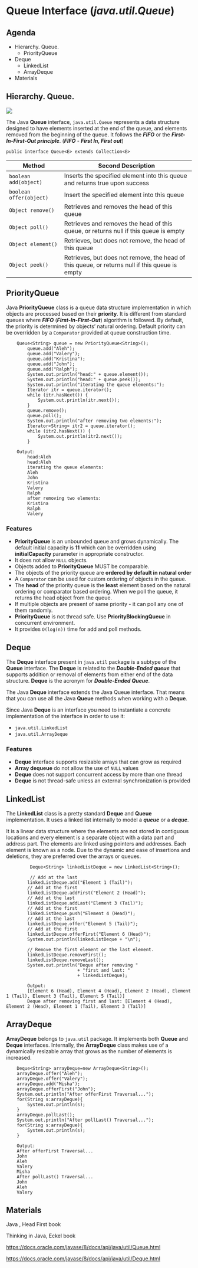 # Queue Interface (_java.util.Queue_)

## Agenda
* Hierarchy. Queue.
  * PriorityQueue
* Deque
  * LinkedList
  * ArrayDeque
* Materials


## Hierarchy. Queue.
![](media/queue_hierarchy.png)

The Java **Queue** interface, `java.util.Queue` represents a data structure designed to have elements inserted at the end of the queue, and elements removed from the beginning of the queue. It follows the **_FIFO_** or the **_First-In-First-Out principle_**.
(**_FIFO_** - **_First In, First out_**)
```
public interface Queue<E> extends Collection<E>  
```

| Method                  | Second Description                                                                             |
|-------------------------|------------------------------------------------------------------------------------------------|
| `boolean add(object)`   | Inserts the specified element into this queue and returns true upon success                    |
| `boolean offer(object)` | Insert the specified element into this queue                                                   |
| `Object remove()`       | Retrieves and removes the head of this queue                                                   |
| `Object poll()`         | Retrieves and removes the head of this queue, or returns null if this queue is empty           |
| `Object element()`      | Retrieves, but does not remove, the head of this queue                                         |
| `Object peek()`         | Retrieves, but does not remove, the head of this queue, or returns null if this queue is empty |

## PriorityQueue
Java **PriorityQueue** class is a queue data structure implementation in which objects are processed based on their **priority**. It is different from standard queues where **_FIFO_** (**_First-In-First-Out_**) algorithm is followed.
By default, the priority is determined by objects’ natural ordering. Default priority can be overridden by a `Comparator` provided at queue construction time.

```
    Queue<String> queue = new PriorityQueue<String>();
        queue.add("Aleh");
        queue.add("Valery");
        queue.add("Kristina");
        queue.add("John");
        queue.add("Ralph");
        System.out.println("head:" + queue.element());
        System.out.println("head:" + queue.peek());
        System.out.println("iterating the queue elements:");
        Iterator itr = queue.iterator();
        while (itr.hasNext()) {
            System.out.println(itr.next());
        }
        queue.remove();
        queue.poll();
        System.out.println("after removing two elements:");
        Iterator<String> itr2 = queue.iterator();
        while (itr2.hasNext()) {
            System.out.println(itr2.next());
        }
        
    Output:
        head:Aleh
        head:Aleh
        iterating the queue elements:
        Aleh
        John
        Kristina
        Valery
        Ralph
        after removing two elements:
        Kristina
        Ralph
        Valery
```

### Features
* **PriorityQueue** is an unbounded queue and grows dynamically. The default initial capacity is **11** which can be overridden using **initialCapacity** parameter in appropriate constructor.
* It does not allow `NULL` objects.
* Objects added to **PriorityQueue** MUST be comparable.
* The objects of the priority queue are **ordered by default in natural order**
* A `Comparator` can be used for custom ordering of objects in the queue.
* The **head** of the priority queue is the **least** element based on the natural ordering or comparator based ordering. When we poll the queue, it returns the head object from the queue.
* If multiple objects are present of same priority - it can poll any one of them randomly.
* **PriorityQueue** is not thread safe. Use **PriorityBlockingQueue** in concurrent environment.
* It provides `O(log(n))` time for add and poll methods.


## Deque
The **Deque** interface present in `java.util` package is a subtype of the **Queue** interface. The **Deque** is related to the **_Double-Ended queue_** that supports addition or removal of elements from either end of the data structure. **Deque** is the acronym for **_Double-Ended Queue_**.

The Java **Deque** interface extends the Java Queue interface. That means that you can use all the Java **Queue** methods when working with a **Deque**.

Since Java **Deque** is an interface you need to instantiate a concrete implementation of the interface in order to use it:
* `java.util.LinkedList`
* `java.util.ArrayDeque`

### Features
* **Deque** interface supports resizable arrays that can grow as required
* **Array dequeue** do not allow the use of `NULL` values
* **Deque** does not support concurrent access by more than one thread
* **Deque** is not thread-safe unless an external synchronization is provided

## LinkedList
The **LinkedList** class is a pretty standard **Deque** and **Queue** implementation. It uses a linked list internally to model a **_queue_** or a **_deque_**.

It is a linear data structure where the elements are not stored in contiguous locations and every element is a separate object with a data part and address part. The elements are linked using pointers and addresses. Each element is known as a node. Due to the dynamic and ease of insertions and deletions, they are preferred over the arrays or queues.

```
         Deque<String> linkedListDeque = new LinkedList<String>();
  
         // Add at the last
        linkedListDeque.add("Element 1 (Tail)");
        // Add at the first
        linkedListDeque.addFirst("Element 2 (Head)");
        // Add at the last
        linkedListDeque.addLast("Element 3 (Tail)");
        // Add at the first
        linkedListDeque.push("Element 4 (Head)");
        // Add at the last
        linkedListDeque.offer("Element 5 (Tail)");
        // Add at the first
        linkedListDeque.offerFirst("Element 6 (Head)");
        System.out.println(linkedListDeque + "\n");
  
        // Remove the first element or the last element.
        linkedListDeque.removeFirst();
        linkedListDeque.removeLast();
        System.out.println("Deque after removing "
                           + "first and last: "
                           + linkedListDeque);
                           
        Output:
        [Element 6 (Head), Element 4 (Head), Element 2 (Head), Element 1 (Tail), Element 3 (Tail), Element 5 (Tail)]
        Deque after removing first and last: [Element 4 (Head), Element 2 (Head), Element 1 (Tail), Element 3 (Tail)]                   
```

## ArrayDeque
**ArrayDeque** belongs to `java.util` package. It implements both **Queue** and **Deque** interfaces. Internally, the **ArrayDeque** class makes use of a dynamically resizable array that grows as the number of elements is increased.

```
    Deque<String> arrayDeque=new ArrayDeque<String>();  
    arrayDeque.offer("Aleh");  
    arrayDeque.offer("Valery");  
    arrayDeque.add("Misha");  
    arrayDeque.offerFirst("John");  
    System.out.println("After offerFirst Traversal...");  
    for(String s:arrayDeque){  
        System.out.println(s);  
    }  
    arrayDeque.pollLast();  
    System.out.println("After pollLast() Traversal...");  
    for(String s:arrayDeque){  
        System.out.println(s);  
    }  
    
    Output:
    After offerFirst Traversal...
    John
    Aleh
    Valery
    Misha
    After pollLast() Traversal...
    John
    Aleh
    Valery
```
## Materials

Java , Head First book

Thinking in Java, Eckel book

https://docs.oracle.com/javase/8/docs/api/java/util/Queue.html

https://docs.oracle.com/javase/8/docs/api/java/util/Deque.html